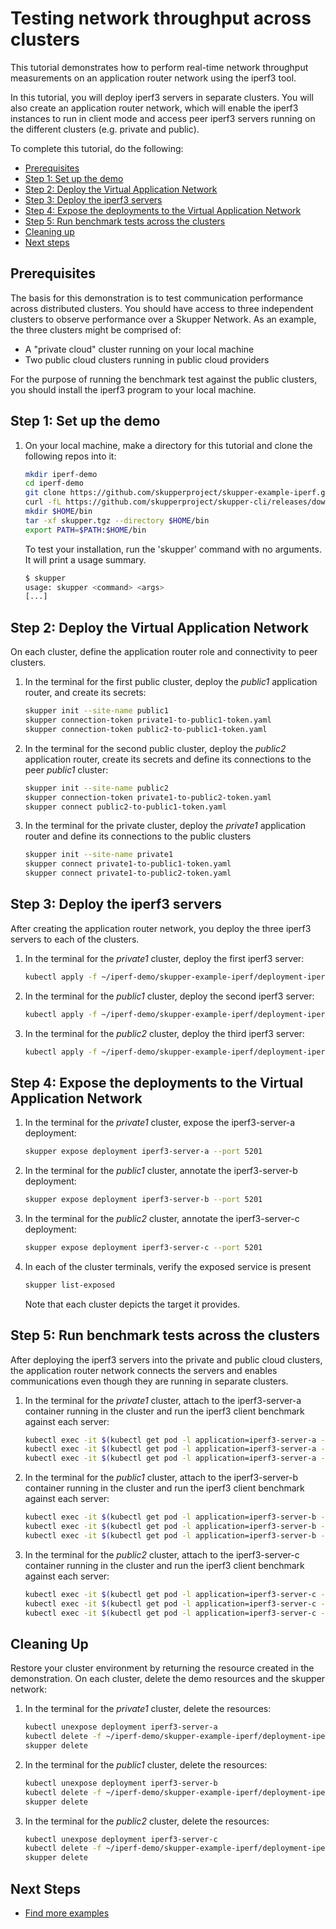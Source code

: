 # Testing network throughput across clusters

This tutorial demonstrates how to perform real-time network throughput measurements on an application router network using the iperf3 tool.

In this tutorial, you will deploy iperf3 servers in separate clusters. You will also create an application router network, which will enable the iperf3 instances to run in client mode and access peer iperf3 servers running on the different clusters (e.g. private and public).

To complete this tutorial, do the following:

* [Prerequisites](#prerequisites)
* [Step 1: Set up the demo](#step-1-set-up-the-demo)
* [Step 2: Deploy the Virtual Application Network](#step-2-deploy-the-virtual-application-network)
* [Step 3: Deploy the iperf3 servers](#step-3-deploy-the-iperf3-servers)
* [Step 4: Expose the deployments to the Virtual Application Network](#step-4-expose-the-deployments-to-the-virtual-application-network)
* [Step 5: Run benchmark tests across the clusters](#step-5-run-benchmark-tests-across-the-clusters)
* [Cleaning up](#cleaning-up)
* [Next steps](#next-steps)

## Prerequisites

The basis for this demonstration is to test communication performance across distributed clusters. You should have access to three independent clusters to observe performance over a Skupper Network. As an example, the three clusters might be comprised of:

* A "private cloud" cluster running on your local machine
* Two public cloud clusters running in public cloud providers

For the purpose of running the benchmark test against the public clusters, you should install the iperf3 program to your local machine.

## Step 1: Set up the demo

1. On your local machine, make a directory for this tutorial and clone the following repos into it:

   ```bash
   mkdir iperf-demo
   cd iperf-demo
   git clone https://github.com/skupperproject/skupper-example-iperf.git
   curl -fL https://github.com/skupperproject/skupper-cli/releases/download/0.0.1-beta3/linux.tgz -o skupper.tgz
   mkdir $HOME/bin
   tar -xf skupper.tgz --directory $HOME/bin
   export PATH=$PATH:$HOME/bin
   ```

   To test your installation, run the 'skupper' command with no arguments. It will print a usage summary.

   ```bash
   $ skupper
   usage: skupper <command> <args>
   [...]
   ```

## Step 2: Deploy the Virtual Application Network

On each cluster, define the application router role and connectivity to peer clusters.

1. In the terminal for the first public cluster, deploy the *public1* application router, and create its secrets:

   ```bash
   skupper init --site-name public1
   skupper connection-token private1-to-public1-token.yaml
   skupper connection-token public2-to-public1-token.yaml
   ```

2. In the terminal for the second public cluster, deploy the *public2* application router, create its secrets and define its connections to the peer *public1* cluster:

   ```bash
   skupper init --site-name public2
   skupper connection-token private1-to-public2-token.yaml
   skupper connect public2-to-public1-token.yaml
   ```

3. In the terminal for the private cluster, deploy the *private1* application router and define its connections to the public clusters

   ```bash
   skupper init --site-name private1
   skupper connect private1-to-public1-token.yaml
   skupper connect private1-to-public2-token.yaml
   ```

## Step 3: Deploy the iperf3 servers

After creating the application router network, you deploy the three iperf3 servers to each of the clusters.

1. In the terminal for the *private1* cluster, deploy the first iperf3 server:

   ```bash
   kubectl apply -f ~/iperf-demo/skupper-example-iperf/deployment-iperf3-a.yaml
   ```

2. In the terminal for the *public1* cluster, deploy the second iperf3 server:

   ```bash
   kubectl apply -f ~/iperf-demo/skupper-example-iperf/deployment-iperf3-b.yaml
   ```

3. In the terminal for the *public2* cluster, deploy the third iperf3 server:

   ```bash
   kubectl apply -f ~/iperf-demo/skupper-example-iperf/deployment-iperf3-c.yaml
   ```

## Step 4: Expose the deployments to the Virtual Application Network


1. In the terminal for the *private1* cluster, expose the iperf3-server-a deployment:

   ```bash
   skupper expose deployment iperf3-server-a --port 5201
   ```

2. In the terminal for the *public1* cluster, annotate the iperf3-server-b deployment:

   ```bash
   skupper expose deployment iperf3-server-b --port 5201
   ```

3. In the terminal for the *public2* cluster, annotate the iperf3-server-c deployment:

   ```bash
   skupper expose deployment iperf3-server-c --port 5201
   ```

4. In each of the cluster terminals, verify the exposed service is present

   ```bash
   skupper list-exposed
   ```

    Note that each cluster depicts the target it provides.

## Step 5: Run benchmark tests across the clusters

After deploying the iperf3 servers into the private and public cloud clusters, the application router network connects the servers and enables communications even though they are running in separate clusters.

1. In the terminal for the *private1* cluster, attach to the iperf3-server-a container running in the cluster and run the iperf3 client benchmark against each server:

   ```bash
   kubectl exec -it $(kubectl get pod -l application=iperf3-server-a -o=jsonpath='{.items[0].metadata.name}') -- iperf3 -c iperf3-server-a
   kubectl exec -it $(kubectl get pod -l application=iperf3-server-a -o=jsonpath='{.items[0].metadata.name}') -- iperf3 -c iperf3-server-b
   kubectl exec -it $(kubectl get pod -l application=iperf3-server-a -o=jsonpath='{.items[0].metadata.name}') -- iperf3 -c iperf3-server-c
   ```

2. In the terminal for the *public1* cluster, attach to the iperf3-server-b container running in the cluster and run the iperf3 client benchmark against each server:

   ```bash
   kubectl exec -it $(kubectl get pod -l application=iperf3-server-b -o=jsonpath='{.items[0].metadata.name}') -- iperf3 -c iperf3-server-a
   kubectl exec -it $(kubectl get pod -l application=iperf3-server-b -o=jsonpath='{.items[0].metadata.name}') -- iperf3 -c iperf3-server-b
   kubectl exec -it $(kubectl get pod -l application=iperf3-server-b -o=jsonpath='{.items[0].metadata.name}') -- iperf3 -c iperf3-server-c
   ```

3. In the terminal for the *public2* cluster, attach to the iperf3-server-c container running in the cluster and run the iperf3 client benchmark against each server:

   ```bash
   kubectl exec -it $(kubectl get pod -l application=iperf3-server-c -o=jsonpath='{.items[0].metadata.name}') -- iperf3 -c iperf3-server-a
   kubectl exec -it $(kubectl get pod -l application=iperf3-server-c -o=jsonpath='{.items[0].metadata.name}') -- iperf3 -c iperf3-server-b
   kubectl exec -it $(kubectl get pod -l application=iperf3-server-c -o=jsonpath='{.items[0].metadata.name}') -- iperf3 -c iperf3-server-c
   ```

## Cleaning Up

Restore your cluster environment by returning the resource created in the demonstration. On each cluster, delete the demo resources and the skupper network:

1. In the terminal for the *private1* cluster, delete the resources:

   ```bash
   kubectl unexpose deployment iperf3-server-a
   kubectl delete -f ~/iperf-demo/skupper-example-iperf/deployment-iperf3-a.yaml
   skupper delete
   ```

2. In the terminal for the *public1* cluster, delete the resources:

   ```bash
   kubectl unexpose deployment iperf3-server-b
   kubectl delete -f ~/iperf-demo/skupper-example-iperf/deployment-iperf3-b.yaml
   skupper delete
   ```

3. In the terminal for the *public2* cluster, delete the resources:

   ```bash
   kubectl unexpose deployment iperf3-server-c
   kubectl delete -f ~/iperf-demo/skupper-example-iperf/deployment-iperf3-c.yaml
   skupper delete
   ```

## Next Steps

 - [Find more examples](https://skupper.io/examples/)
